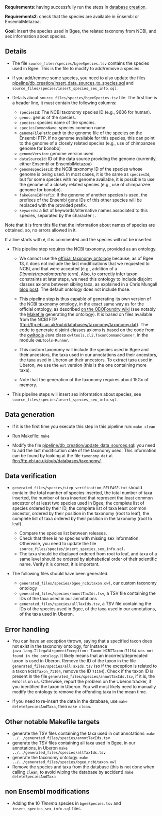 **Requirements**: having successfully run the steps in [database creation](../db_creation/).

**Requirements2**: check that the species are available in Ensembl or EnsemblMetazoa.

**Goal**: insert the species used in Bgee, the related taxonomy from NCBI, and sex information about species.

## Details

* The file `source_files/species/bgeeSpecies.tsv` contains the species used in Bgee. This is the file to modify to add/remove a species.
* If you add/remove some species, you need to also update the files [pipeline/db_creation/insert_data_sources_to_species.sql](../db_creation/insert_data_sources_to_species.sql) and `source_files/species/insert_species_sex_info.sql`.

* Details about `source_files/species/bgeeSpecies.tsv` file:
The first line is a header line, it must contain the following columns:
  * `speciesId`: The NCBI taxonomy species ID (e.g., 9606 for human).
  * `genus`: genus of the species.
  * `species`: species name of the species.
  * `speciesCommonName`: species common name
  * `genomeFilePath`: path to the genome file of the species on the Ensembl FTP. If no genome
  available for this species, this can point to the genome of a closely related species
  (e.g., use of chimpanzee genome for bonobo)
  * `genomeVersion`: genome version used
  * `dataSourceId`: ID of the data source providing the genome (currently, either Ensembl or EnsemblMetazoa)
  * `genomeSpeciesId`: the NCBI taxonomy ID of the species whose genome is being used. In most cases,
  it is the same as `speciesId`, but for some species with no genome available, it is possible
  to use the genome of a closely related species (e.g., use of chimpanzee genome for bonobo).
  * `fakeGeneIdPrefix`: If the genome of another species is used, the prefixes of the Ensembl gene IDs
  of this other species will be replaced with the provided prefix.
  * `keywords`: a list of keywords/alternative names associated to this species, separated by the character `|`.

Note that it is from this file that the information about names of species are obtained, so, no errors allowed in it.

If a line starts with `#`, it is commented and the species will not be inserted

* This pipeline step requires the NCBI taxonomy, provided as an ontology.
  * We cannot use the [official taxonomy ontology](http://www.obofoundry.org/cgi-bin/detail.cgi?id=ncbi_taxonomy) because, as of Bgee 13, it does not include the last modifications that we requested to NCBI, and that were accepted (e.g., addition of a _Dipnotetrapodomorpha_ term). Also, to correctly infer taxon constraints at later steps, we need this ontology to include disjoint classes axioms between sibling taxa, as explained in a Chris Mungall [blog post](http://douroucouli.wordpress.com/2012/04/24/taxon-constraints-in-owl). The default ontology does not include those.

  * This pipeline step is thus capable of generating its own version of the NCBI taxonomy ontology, in the exact same way as for the official ontology, as described [on the OBOFoundry wiki](http://www.obofoundry.org/wiki/index.php/NCBITaxon:Main_Page#Methods) (see notably the [Makefile](https://sourceforge.net/p/obo/svn/HEAD/tree/ncbitaxon/trunk/src/ontology/Makefile) generating the ontology). It is based on files available from the NCBI FTP (ftp://ftp.ebi.ac.uk/pub/databases/taxonomy/taxonomy.dat). The code to generate disjoint classes axioms is based on the code from the [owltools](https://github.com/owlcollab/owltools) Java class `owltools.cli.TaxonCommandRunner`, in the module `OWLTools-Runner`.

  * This custom taxonomy will include the species used in Bgee and their ancestors, the taxa used in our annotations and their ancestors, the taxa used in Uberon an their ancestors. To extract taxa used in Uberon, we use the `ext` version (this is the one containing more taxa).

  * Note that the generation of the taxonomy requires about 15Go of memory.

* This pipeline steps will insert sex information about species, see `source_files/species/insert_species_sex_info.sql`.

## Data generation

* If it is the first time you execute this step in this pipeline run:
  `make clean`

* Run Makefile:
  `make`

* Modify the file [pipeline/db_creation/update_data_sources.sql](../db_creation/update_data_sources.sql): you need to add the last modification date of the taxonomy used. This information can be found by looking at the file `taxonomy.dat` at ftp://ftp.ebi.ac.uk/pub/databases/taxonomy/.

## Data verification

* `generated_files/species/step_verification_RELEASE.txt` should contain: the total number of species inserted, the total number of taxa inserted, the number of taxa inserted that represent the least common ancestor of at least two species used in Bgee; the complete list of species ordered by their ID; the complete list of taxa least common ancestor, ordered by their position in the taxonomy (root to leaf); the complete list of taxa ordered by their position in the taxonomy (root to leaf).
  * Compare the species list between releases.
  * Check that there is no species with missing sex information. Otherwise, you need to update the file `source_files/species/insert_species_sex_info.sql`.
  * The taxa should be displayed ordered from root to leaf, and taxa of a same level should be ordered by alphabetical order of their scientific name. Verify it is correct, it is important.

* The following files should have been generated:
  * `generated_files/species/bgee_ncbitaxon.owl`, our custom taxonomy ontology
  * `generated_files/species/annotTaxIds.tsv`, a TSV file containing the IDs of the taxa used in our annotations
  * `generated_files/species/allTaxIds.tsv`, a TSV file containing the IDs of the species used in Bgee, of the taxa used in our annotations, of the taxa used in Uberon.

## Error handling

* You can have an exception thrown, saying that a specified taxon does not exist in the taxonomy ontology, for instance `java.lang.IllegalArgumentException: Taxon NCBITaxon:71164 was not found in the ontology`. It likely means that an incorrect/deprecated taxon is used in Uberon. Remove the ID of the taxon in the file `generated_files/species/allTaxIds.tsv` (so if the exception is related to a taxon `NCBITaxon_71164`, remove the ID `71164`). Check if the taxon ID is present in the file `generated_files/species/annotTaxIds.tsv`, if it is, the error is on us. Otherwise, report the problem on the Uberon tracker, if you identified the taxon in Uberon. You will most likely need to manually modify the ontology to remove the offending taxa in the mean time.

* If you need to re-insert the data in the database, use `make deleteSpeciesAndTaxa`, then `make clean`.

## Other notable Makefile targets
* generate the TSV files containing the taxa used in out annotations:
  `make ../../generated_files/species/annotTaxIds.tsv`
* generate the TSV files containing all taxa used in Bgee, in our annotations, in Uberon
  `make ../../generated_files/species/allTaxIds.tsv`
* generate the taxonomy ontology:
  `make ../../generated_files/species/bgee_ncbitaxon.owl`
* Remove the species and taxa from the database (this is not done when calling `clean`, to avoid wiping the database by accident)
  `make deleteSpeciesAndTaxa`

## non Ensembl modifications

* Adding the 10 *Timema* species in `bgeeSpecies.tsv` and `insert_species_sex_info.sql` files.
